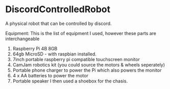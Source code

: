 # DiscordControlledRobot
A physical robot that can be controlled by discord.

Equipment:
This is the list of equipment I used, however these parts are interchangeable
1. Raspberry Pi 4B 8GB
2. 64gb MicroSD - with raspbian installed.
3. 7inch portable raspberry pi compatible touchscreen monitor
4. CamJam robotics kit (you could source the motors & wheels seperately)
5. Portable phone charger to power the Pi which also powers the monitor
6. 4 x AA batteries to power the motor
7. Portable speaker
I then used a shoebox for the chasis.
